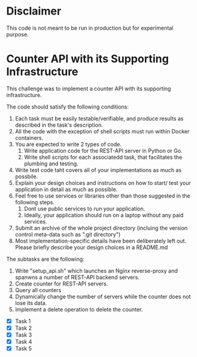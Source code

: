 # Disclaimer
This code is not meant to be run in production but for experimental purpose.

# Counter API with its Supporting Infrastructure
This challenge was to implement a counter API with its supporting infrastructure.


The code should satisfy the following conditions:

1. Each task must be easily testable/verifiable, and produce results as described in the task's description.
2. All the code with the exception of shell scripts must run within Docker containers.
3. You are expected to write 2 types of code.
    1. Write application code for the REST-API server in Python or Go.
    2. Write shell scripts for each associatedd task, that facilitates the plumbing and testing.
4. Write test code taht covers all of your implementations as much as possbile.
5. Explain your design choices and instructions on how to start/ test your application in detail as much as possible.
6. Feel free to use services or libraries other than those suggested in the following steps.
    1. Dont use public services to run your application.
    2. Ideally, your application should run on a laptop without any paid services.
7. Submit an archive of the whole project directory (incluing the version control meta-data such as ".git directory")
8. Most implementation-specific details have been deliberately left out. Please briefly describe your design choices in a README.md

The subtasks are the following:
1. Write "setup_api.sh" which launches an Nginx reverse-proxy and spanwns a number of REST-API backend servers.
2. Create counter for REST-API servers.
3. Query all counters
4. Dynamically change the number of servers while the counter does not lose its data.
5. Implement a delete operation to delete the counter.

- [x] Task 1
- [x] Task 2
- [x] Task 3
- [x] Task 4
- [x] Task 5
